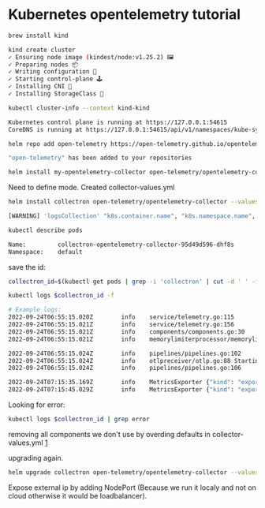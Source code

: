 # Kubernetes opentelemetry tutorial

```bash
brew install kind
```

```bash
kind create cluster
✓ Ensuring node image (kindest/node:v1.25.2) 🖼
✓ Preparing nodes 📦  
✓ Writing configuration 📜
✓ Starting control-plane 🕹️
✓ Installing CNI 🔌
✓ Installing StorageClass 💾
```

```bash
kubectl cluster-info --context kind-kind

Kubernetes control plane is running at https://127.0.0.1:54615
CoreDNS is running at https://127.0.0.1:54615/api/v1/namespaces/kube-system/services/kube-dns:dns/proxy
```

```bash
helm repo add open-telemetry https://open-telemetry.github.io/opentelemetry-helm-charts

"open-telemetry" has been added to your repositories
```

```bash
helm install my-opentelemetry-collector open-telemetry/opentelemetry-collector
```

Need to define mode. Created collector-values.yml

```bash
helm install collectron open-telemetry/opentelemetry-collector --values collector-values.yaml

[WARNING] 'logsCollection' "k8s.container.name", "k8s.namespace.name", "k8s.pod.name", "k8s.container.restart_count", "k8s.pod.uid" log-level attributes are promoted to resource-level attributes. Once Collector version 0.62.0 is released we will remove the log-level attributes. If you need log-level attributes, please configure log collection manually.
```

```bash
kubectl describe pods

Name:         collectron-opentelemetry-collector-95d49d596-dhf8s
Namespace:    default
```

save the id:

```bash
collectron_id=$(kubectl get pods | grep -i 'collectron' | cut -d ' ' -f1)
```

```bash
kubectl logs $collectron_id -f

# Example logs:
2022-09-24T06:55:15.020Z        info    service/telemetry.go:115        Setting up own telemetry...
2022-09-24T06:55:15.021Z        info    service/telemetry.go:156        Serving Prometheus metrics      {"address": "0.0.0.0:8888", "level": "basic"}
2022-09-24T06:55:15.021Z        info    components/components.go:30     In development component. May change in the future.   {"kind": "exporter", "data_type": "traces", "name": "logging", "stability": "in development"}
2022-09-24T06:55:15.021Z        info    memorylimiterprocessor/memorylimiter.go:113     Memory limiter configured       {"kind": "processor", "name": "memory_limiter", "pipeline": "traces", "limit_mib": 409, "spike_limit_mib": 128, "check_interval": 5}

2022-09-24T06:55:15.024Z        info    pipelines/pipelines.go:102      Receiver is starting... {"kind": "receiver", "name": "otlp", "pipeline": "metrics"}
2022-09-24T06:55:15.024Z        info    otlpreceiver/otlp.go:88 Starting HTTP server on endpoint 0.0.0.0:4318   {"kind": "receiver", "name": "otlp", "pipeline": "metrics"}
2022-09-24T06:55:15.024Z        info    pipelines/pipelines.go:106      Receiver started.       {"kind": "receiver", "name": "otlp", "pipeline": "metrics"}

2022-09-24T07:15:35.169Z        info    MetricsExporter {"kind": "exporter", "data_type": "metrics", "name": "logging", "#metrics": 22}
2022-09-24T07:15:45.029Z        info    MetricsExporter {"kind": "exporter", "data_type": "metrics", "name": "logging", "#metrics": 22}
```

Looking for error:

```bash
kubectl logs $collectron_id | grep error
```

removing all components we don't use by overding defaults in collector-values.yml [1](https://github.com/open-telemetry/opentelemetry-helm-charts/blob/main/charts/opentelemetry-collector/examples/deployment-otlp-traces/values.yaml)

upgrading again.

```bash
helm upgrade collectron open-telemetry/opentelemetry-collector --values collector-values.yaml
```

Expose external ip by adding NodePort (Because we run it localy and not on cloud otherwise it would be loadbalancer).



